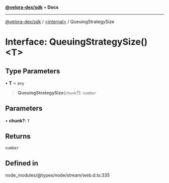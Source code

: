 [**@velora-dex/sdk**](../../README.md) • **Docs**

***

[@velora-dex/sdk](../../globals.md) / [\<internal\>](../README.md) / QueuingStrategySize

# Interface: QueuingStrategySize()\<T\>

## Type Parameters

• **T** = `any`

> **QueuingStrategySize**(`chunk`?): `number`

## Parameters

• **chunk?**: `T`

## Returns

`number`

## Defined in

node\_modules/@types/node/stream/web.d.ts:335
